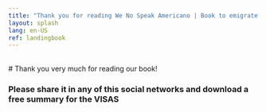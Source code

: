 ```yaml
---
title: "Thank you for reading We No Speak Americano | Book to emigrate to United States"
layout: splash
lang: en-US
ref: landingbook
---
```


<br>
# Thank you very much for reading our book!

### Please share it in any of this social networks and download a free summary for the VISAS

<br>
